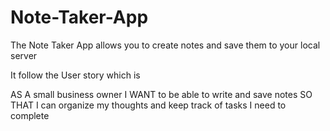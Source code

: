 # Note-Taker-App

The Note Taker App allows you to create notes and save them to your local server

It follow the User story which is

AS A small business owner
I WANT to be able to write and save notes
SO THAT I can organize my thoughts and keep track of tasks I need to complete
